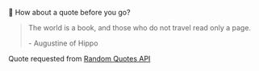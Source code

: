 📣 How about a quote before you go?

> The world is a book, and those who do not travel read only a page.
>
> <p>- Augustine of Hippo</p>

Quote requested from [Random Quotes API](https://github.com/lukePeavey/quotable)
